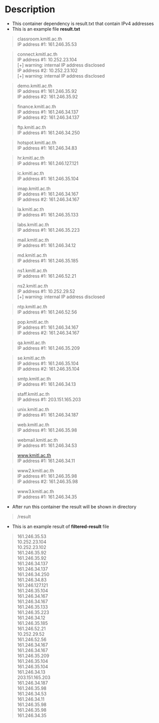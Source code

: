 # Description
* This container dependency is result.txt that contain IPv4 addresses
* This is an example file **result.txt**
> classroom.kmitl.ac.th\
IP address #1: 161.246.35.53

> connect.kmitl.ac.th\
IP address #1: 10.252.23.104\
[+] warning: internal IP address disclosed\
IP address #2: 10.252.23.102\
[+] warning: internal IP address disclosed

> demo.kmitl.ac.th\
IP address #1: 161.246.35.92\
IP address #2: 161.246.35.92

> finance.kmitl.ac.th\
IP address #1: 161.246.34.137\
IP address #2: 161.246.34.137

> ftp.kmitl.ac.th\
IP address #1: 161.246.34.250

> hotspot.kmitl.ac.th\
IP address #1: 161.246.34.83

> hr.kmitl.ac.th\
IP address #1: 161.246.127.121

> ic.kmitl.ac.th\
IP address #1: 161.246.35.104

> imap.kmitl.ac.th\
IP address #1: 161.246.34.167\
IP address #2: 161.246.34.167

> la.kmitl.ac.th\
IP address #1: 161.246.35.133

> labs.kmitl.ac.th\
IP address #1: 161.246.35.223

> mail.kmitl.ac.th\
IP address #1: 161.246.34.12

> md.kmitl.ac.th\
IP address #1: 161.246.35.185

> ns1.kmitl.ac.th\
IP address #1: 161.246.52.21

> ns2.kmitl.ac.th\
IP address #1: 10.252.29.52\
[+] warning: internal IP address disclosed

> ntp.kmitl.ac.th\
IP address #1: 161.246.52.56

> pop.kmitl.ac.th\
IP address #1: 161.246.34.167\
IP address #2: 161.246.34.167

> qa.kmitl.ac.th\
IP address #1: 161.246.35.209

> se.kmitl.ac.th\
IP address #1: 161.246.35.104\
IP address #2: 161.246.35.104

> smtp.kmitl.ac.th\
IP address #1: 161.246.34.13

> staff.kmitl.ac.th\
IP address #1: 203.151.165.203

> unix.kmitl.ac.th\
IP address #1: 161.246.34.187

> web.kmitl.ac.th\
IP address #1: 161.246.35.98

> webmail.kmitl.ac.th\
IP address #1: 161.246.34.53

> www.kmitl.ac.th \
IP address #1: 161.246.34.11

> www2.kmitl.ac.th\
IP address #1: 161.246.35.98\
IP address #2: 161.246.35.98

> www3.kmitl.ac.th\
IP address #1: 161.246.34.35

* After run this container the result will be shown in directory
> /result
* This is an example result of **filtered-result** file
> 161.246.35.53\
10.252.23.104\
10.252.23.102\
161.246.35.92\
161.246.35.92\
161.246.34.137\
161.246.34.137\
161.246.34.250\
161.246.34.83\
161.246.127.121\
161.246.35.104\
161.246.34.167\
161.246.34.167\
161.246.35.133\
161.246.35.223\
161.246.34.12\
161.246.35.185\
161.246.52.21\
10.252.29.52\
161.246.52.56\
161.246.34.167\
161.246.34.167\
161.246.35.209\
161.246.35.104\
161.246.35.104\
161.246.34.13\
203.151.165.203\
161.246.34.187\
161.246.35.98\
161.246.34.53\
161.246.34.11\
161.246.35.98\
161.246.35.98\
161.246.34.35
